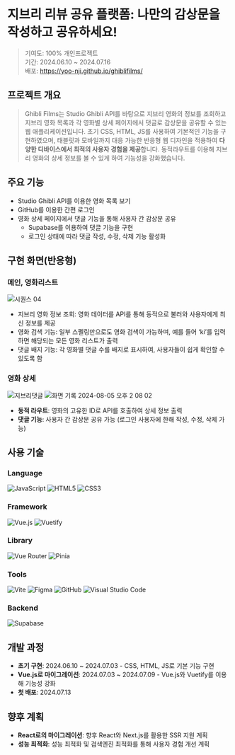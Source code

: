 # 지브리 리뷰 공유 플랫폼: 나만의 감상문을 작성하고 공유하세요!

>기여도: 100% 개인프로젝트<br>
기간: 2024.06.10 ~ 2024.07.16<br>
배포: https://yoo-nji.github.io/ghiblifilms/

## 프로젝트 개요
>Ghibli Films는 Studio Ghibli API를 바탕으로 지브리 영화의 정보를 조회하고 지브리 영화 목록과 각 영화별 상세 페이지에서 댓글로 감상문을 공유할 수 있는 웹 애플리케이션입니다.
초기 CSS, HTML, JS를 사용하여 기본적인 기능을 구현하였으며, 태블릿과 모바일까지 대응 가능한 반응형 웹 디자인을 적용하여 **다양한 디바이스에서 최적의 사용자 경험을 제공**합니다.
동적라우트를 이용해 지브리 영화의 상세 정보를 볼 수 있게 하여 기능성을 강화했습니다.

## 주요 기능
- Studio Ghibli API를 이용한 영화 목록 보기
- GitHub를 이용한 간편 로그인
- 영화 상세 페이지에서 댓글 기능을 통해 사용자 간 감상문 공유
  * Supabase를 이용하여 댓글 기능을 구현
  * 로그인 상태에 따라 댓글 작성, 수정, 삭제 기능 활성화

## 구현 화면(반응형)
### 메인, 영화리스트
![시퀀스 04](https://github.com/user-attachments/assets/63a08728-4ba4-4f2f-ab09-d273693ce613)

* 지브리 영화 정보 조회: 영화 데이터를 API를 통해 동적으로 불러와 사용자에게 최신 정보를 제공
* 영화 검색 기능: 일부 스펠링만으로도 영화 검색이 가능하며, 예를 들어 ‘ki’를 입력하면 해당되는 모든 영화 리스트가 출력
* 댓글 배지 기능: 각 영화별 댓글 수를 배지로 표시하여, 사용자들이 쉽게 확인할 수 있도록 함

### 영화 상세
![지브리댓글](https://github.com/user-attachments/assets/8cb05d33-7598-4766-8a1e-1476785d913c)
![화면 기록 2024-08-05 오후 2 08 02](https://github.com/user-attachments/assets/51866a55-e621-4a51-8c7d-ad8a3d8b528e)


* **동적 라우트**: 영화의 고유한 ID로 API를 호출하여 상세 정보 출력
* **댓글 기능**: 사용자 간 감상문 공유 가능 (로그인 사용자에 한해 작성, 수정, 삭제 가능)


## 사용 기술
### Language
![JavaScript](https://img.shields.io/badge/javascript-%23323330.svg?style=for-the-badge&logo=javascript&logoColor=%23F7DF1E)
![HTML5](https://img.shields.io/badge/html5-%23E34F26.svg?style=for-the-badge&logo=html5&logoColor=white)
![CSS3](https://img.shields.io/badge/css3-%231572B6.svg?style=for-the-badge&logo=css3&logoColor=white)

### Framework
![Vue.js](https://img.shields.io/badge/vuejs-%2335495e.svg?style=for-the-badge&logo=vuedotjs&logoColor=%234FC08D)
![Vuetify](https://img.shields.io/badge/Vuetify-1867C0?style=for-the-badge&logo=vuetify&logoColor=AEDDFF)

### Library
![Vue Router](https://img.shields.io/badge/vue--router-%234FC08D.svg?style=for-the-badge&logo=vue.js&logoColor=white)
![Pinia](https://img.shields.io/badge/pinia-%2335495e.svg?style=for-the-badge&logo=pinia&logoColor=yellow)

### Tools
![Vite](https://img.shields.io/badge/vite-%23646CFF.svg?style=for-the-badge&logo=vite&logoColor=white)
![Figma](https://img.shields.io/badge/figma-%23F24E1E.svg?style=for-the-badge&logo=figma&logoColor=white)
![GitHub](https://img.shields.io/badge/github-%23121011.svg?style=for-the-badge&logo=github&logoColor=white)
![Visual Studio Code](https://img.shields.io/badge/VisualStudioCode-%23007ACC.svg?style=for-the-badge&logo=visual-studio-code&logoColor=white)

### Backend
![Supabase](https://img.shields.io/badge/supabase-%2300C7B7.svg?style=for-the-badge&logo=supabase&logoColor=white)

## 개발 과정
- **초기 구현**: 2024.06.10 ~ 2024.07.03 - CSS, HTML, JS로 기본 기능 구현
- **Vue.js로 마이그레이션**: 2024.07.03 ~ 2024.07.09 - Vue.js와 Vuetify를 이용해 기능성 강화
- **첫 배포**: 2024.07.13

## 향후 계획
- **React로의 마이그레이션**: 향후 React와 Next.js를 활용한 SSR 지원 계획
- **성능 최적화**: 성능 최적화 및 검색엔진 최적화를 통해 사용자 경험 개선 계획
